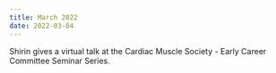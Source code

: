 ```yaml
---
title: March 2022
date: 2022-03-04
---
```


Shirin gives a virtual talk at the Cardiac Muscle Society - Early Career Committee Seminar Series.

<!--more-->

